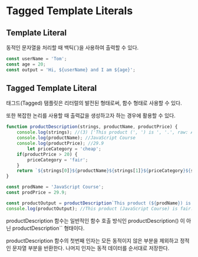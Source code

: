 # Tagged Template Literals

## Template Literal

동적인 문자열을 처리할 때 백틱(`)을 사용하여 출력할 수 있다.

```jsx
const userName = 'Tom';
const age = 20;
const output = 'Hi, ${userName} and I am ${age}';
```

## **Tagged Template Literal**

태그드(Tagged) 탬플릿은 리터럴의 발전된 형태로써, 함수 형태로 사용할 수 있다.

또한 복잡한 논리를 사용할 때 출력값을 생성하고자 하는 경우에 활용할 수 있다.

```jsx
function productDescription(strings, productName, productPrice) {
    console.log(strings); //(3) ['This product (', ') is ', '.', raw: Array(3)]
    console.log(productName); //JavaScript Course
    console.log(productPrice); //29.9
		let priceCategory = 'cheap';
    if(productPrice > 20) {
        priceCategory = 'fair';
    }
    return `${strings[0]}${productName}${strings[1]}${priceCategory}${strings[2]}`
}

const prodName = 'JavaScript Course';
const prodPrice = 29.9;

const productOutput = productDescription`This product (${prodName}) is ${prodPrice}.`;
console.log(productOutput); //This product (JavaScript Course) is fair.
```

productDescription 함수는 일반적인 함수 호출 방식인 productDescription() 이 아닌 productDescription`` 형태이다.

productDescription 함수의 첫번째 인자는 모든 동적이지 않은 부분을 제외하고 정적인 문자열 부분을 반환한다. 나머지 인자는 동적 데이터를 순서대로 저장한다.